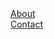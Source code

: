 <html>
  <head>
<style>
ul {
  list-style-type: none;
  margin: 0;
  padding: 0;
}
</style>
</head>
<body>

<ul>
  <li><a href="about.html">About</a></li>
  <li><a href="contact.html">Contact</a></li>
</ul>

<html>
